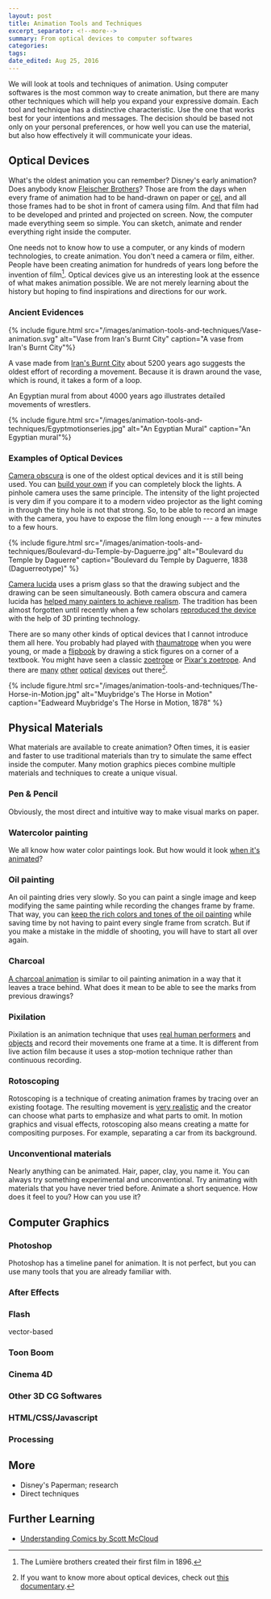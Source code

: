 ```yaml
---
layout: post	
title: Animation Tools and Techniques
excerpt_separator: <!--more-->
summary: From optical devices to computer softwares
categories:
tags:
date_edited: Aug 25, 2016
---
```


We will look at tools and techniques of animation. Using computer softwares is the most common way to create animation, but there are many other techniques which will help you expand your expressive domain. Each tool and technique has a distinctive characteristic. Use the one that works best for your intentions and messages. The decision should be based not only on your personal preferences, or how well you can use the material, but also how effectively it will communicate your ideas.




## Optical Devices
What's the oldest animation you can remember? Disney's early animation? Does anybody know [Fleischer Brothers](http://www.fleischerstudios.com/history.html)? Those are from the days when every frame of animation had to be hand-drawn on paper or [cel](https://en.wikipedia.org/wiki/Cel), and all those frames had to be shot in front of camera using film. And that film had to be developed and printed and projected on screen. Now, the computer made everything seem so simple. You can sketch, animate and render everything right inside the computer. 

One needs not to know how to use a computer, or any kinds of modern technologies, to create animation. You don't need a camera or film, either. People have been creating animation for hundreds of years long before the invention of film[^lumiere]. Optical devices give us an interesting look at the essence of what makes animation possible. We are not merely learning about the history but hoping to find inspirations and directions for our work.

### Ancient Evidences

{% include figure.html src="/images/animation-tools-and-techniques/Vase-animation.svg" alt="Vase from Iran's Burnt City" caption="A vase from Iran's Burnt City"%}

A vase made from [Iran's Burnt City](https://en.wikipedia.org/wiki/Shahr-e_Sukhteh) about 5200 years ago suggests the oldest effort of recording a movement. Because it is drawn around the vase, which is round, it takes a form of a loop.

An Egyptian mural from about 4000 years ago illustrates detailed movements of wrestlers. 

{% include figure.html src="/images/animation-tools-and-techniques/Egyptmotionseries.jpg" alt="An Egyptian Mural" caption="An Egyptian mural"%}

### Examples of Optical Devices
[Camera obscura](https://en.wikipedia.org/wiki/Camera_obscura) is one of the oldest optical devices and it is still being used. You can [build your own](https://vimeo.com/2859589) if you can completely block the lights. A pinhole camera uses the same principle. The intensity of the light projected is very dim if you compare it to a modern video projector as the light coming in through the tiny hole is not that strong. So, to be able to record an image with the camera, you have to expose the film long enough --- a few minutes to a few hours. 

{% include figure.html src="/images/animation-tools-and-techniques/Boulevard-du-Temple-by-Daguerre.jpg" alt="Boulevard du Temple by Daguerre" caption="Boulevard du Temple by Daguerre, 1838 (Daguerreotype)" %}

[Camera lucida](https://en.wikipedia.org/wiki/Camera_lucida) uses a prism glass so that the drawing subject and the drawing can be seen simultaneously. Both camera obscura and camera lucida has [helped many painters to achieve realism](https://en.wikipedia.org/wiki/Hockney–Falco_thesis). The tradition has been almost forgotten until recently when a few scholars [reproduced the device](http://neolucida.com) with the help of 3D printing technology.

There are so many other kinds of optical devices that I cannot introduce them all here. You probably had played with [thaumatrope](https://en.wikipedia.org/wiki/Thaumatrope) when you were young, or made a [flipbook](https://en.wikipedia.org/wiki/Flip_book) by drawing a stick figures on a corner of a textbook. You might have seen a classic [zoetrope](https://en.wikipedia.org/wiki/Zoetrope) or [Pixar's zoetrope](https://www.youtube.com/watch?v=5khDGKGv088). And there are [many](https://en.wikipedia.org/wiki/Phenakistoscope) [other](https://en.wikipedia.org/wiki/Praxinoscope) [optical](http://www.thisiscolossal.com/2016/06/a-fascinating-3d-printed-light-based-zoetrope-by-akinori-goto/) [devices](https://vimeo.com/60582756) out there[^optical-devices].

{% include figure.html src="/images/animation-tools-and-techniques/The-Horse-in-Motion.jpg" alt="Muybridge's The Horse in Motion" caption="Eadweard Muybridge's The Horse in Motion, 1878" %}




## Physical Materials
What materials are available to create animation? Often times, it is easier and faster to use traditional materials than try to simulate the same effect inside the computer. Many motion graphics pieces combine multiple materials and techniques to create a unique visual.

### Pen & Pencil
Obviously, the most direct and intuitive way to make visual marks on paper.

### Watercolor painting
We all know how water color paintings look. But how would it look [when it's animated](http://www.willkim.net)?

### Oil painting
An oil painting dries very slowly. So you can paint a single image and keep modifying the same painting while recording the changes frame by frame. That way, you can [keep the rich colors and tones of the oil painting](https://www.youtube.com/watch?v=NGWSYrgB6gM) while saving time by not having to paint every single frame from scratch. But if you make a mistake in the middle of shooting, you will have to start all over again.

### Charcoal
[A charcoal animation](https://www.youtube.com/watch?v=m1oK5LMJ3zY) is similar to oil painting animation in a way that it leaves a trace behind. What does it mean to be able to see the marks from previous drawings?

### Pixilation
Pixilation is an animation technique that uses [real human performers](https://vimeo.com/39056719) and [objects](https://www.youtube.com/watch?v=qBjLW5_dGAM) and record their movements one frame at a time. It is different from live action film because it uses a stop-motion technique rather than continuous recording.

### Rotoscoping
Rotoscoping is a technique of creating animation frames by tracing over an existing footage. The resulting movement is [very realistic](https://vimeo.com/13110245) and the creator can choose what parts to emphasize and what parts to omit. In motion graphics and visual effects, rotoscoping also means creating a matte for compositing purposes. For example, separating a car from its background.

### Unconventional materials
Nearly anything can be animated. Hair, paper, clay, you name it. You can always try something experimental and unconventional. Try animating with materials that you have never tried before. Animate a short sequence. How does it feel to you? How can you use it? 




## Computer Graphics

### Photoshop
Photoshop has a timeline panel for animation. It is not perfect, but you can use many tools that you are already familiar with.

### After Effects

### Flash
vector-based

### Toon Boom

### Cinema 4D

### Other 3D CG Softwares

### HTML/CSS/Javascript

### Processing


	

## More
- Disney's Paperman; research
- Direct techniques




## Further Learning

- [Understanding Comics by Scott McCloud](https://www.amazon.com/Understanding-Comics-Invisible-Scott-McCloud/dp/006097625X)


<!-- footnotes -->
[^lumiere]: The Lumière brothers created their first film in 1896.

[^optical-devices]: If you want to know more about optical devices, check out [this documentary]().

